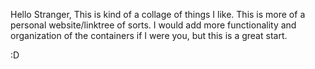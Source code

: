 Hello Stranger, 
This is kind of a collage of things I like. This is more of a personal website/linktree of sorts. I would add more functionality and organization of the containers if I were you, but this is a great start. 

:D
